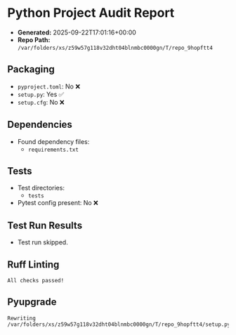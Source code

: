 # Python Project Audit Report

- **Generated:** 2025-09-22T17:01:16+00:00
- **Repo Path:** `/var/folders/xs/z59w57g118v32dht04blnmbc0000gn/T/repo_9hopftt4`

## Packaging
- `pyproject.toml`: No ❌
- `setup.py`: Yes ✅
- `setup.cfg`: No ❌

## Dependencies
- Found dependency files:
  - `requirements.txt`

## Tests
- Test directories:
  - `tests`
- Pytest config present: No ❌

## Test Run Results
- Test run skipped.

## Ruff Linting
```
All checks passed!
```

## Pyupgrade
```
Rewriting /var/folders/xs/z59w57g118v32dht04blnmbc0000gn/T/repo_9hopftt4/setup.py
```
